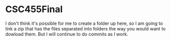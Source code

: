 # CSC455Final
I don't think it's possible for me to create a folder up here, so I am going to link a zip that has the files separated into folders the way you would want to dowload them. But I will continue to do commits as I work.
